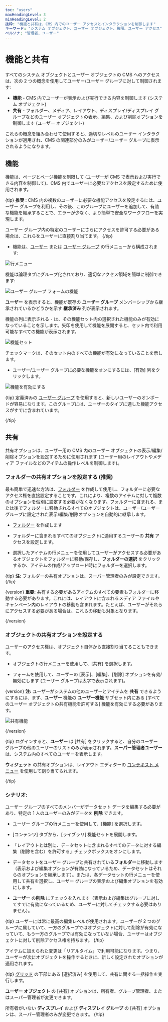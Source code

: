 ```yaml
---
toc: "users"
maxHeadingLevel: 3
minHeadingLevel: 2
抜粋: "機能と共有は、CMS 内でのユーザー アクセスとインタラクションを制御します"
キーワード: "システム オブジェクト、ユーザー オブジェクト、権限、ユーザー アクセス"
ペルソナ: "管理者、ユーザー"
---
```


# 機能と共有

すべてのシステム オブジェクトとユーザー オブジェクトの CMS へのアクセスは、次の 2 つの概念を使用してユーザー/ユーザー グループに対して制御されます:

- **機能** - CMS 内でユーザーが表示および実行できる内容を制御します (システム オブジェクト)
- **共有** - フォルダー、メディア、レイアウト、ディスプレイ/ディスプレイ グループなどのユーザー オブジェクトの表示、編集、および削除オプションを制御します (ユーザー オブジェクト)

これらの概念を組み合わせて使用すると、適切なレベルのユーザー インタラクションが適用され、CMS の関連部分のみがユーザー/ユーザー グループに表示されるようになります。

## 機能

機能は、ページとページ機能を制限して (ユーザーが CMS で表示および実行できる内容を制御して)、CMS 内でユーザーに必要なアクセスを設定するために使用されます。

{tip}
**推奨** : CMS 内の複数のユーザーに必要な機能アクセスを設定するには、ユーザー グループを利用し、その後、このグループにユーザーを追加して、有効な機能を継承することで、エラーが少なく、より簡単で安全なワークフローを実現します。

ユーザー グループ内の特定のユーザーにさらにアクセスを許可する必要がある場合は、これらをユーザーに直接割り当てます。
{/tip}

- 機能は、[ユーザー](users_administration.html) または [ユーザー グループ](users_groups.html) の行メニューから構成されます:

![行メニュー](img/v4_users_features_row_menu.png)

機能は論理タブにグループ化されており、適切なアクセス領域を簡単に制御できます:

![ユーザー グループ フォームの機能](img/v4_user_features_form.png)

**ユーザー** を表示すると、機能が既存の **ユーザー グループ** メンバーシップから継承されているかどうかを示す **継承済み** 列が表示されます。

機能の列に表示される `-` は、その機能セット内の選択された機能のみが有効になっていることを示します。矢印を使用して機能を展開すると、セット内で利用可能なすべての機能が表示されます。

![機能セット](img/v4_users_feature_set.png)

チェックマークは、そのセット内のすべての機能が有効になっていることを示します。

- ユーザー/ユーザー グループに必要な機能をオンにするには、[有効] 列をクリックします。

![機能を有効にする](img/v4_users_enable_features.png)

{tip}
定義済みの [ユーザー グループ](users_groups.html) を使用すると、新しいユーザーのオンボードが容易になります。このグループには、ユーザーのタイプに適した機能アクセスがすでに含まれています。

{/tip}

## 共有

共有オプションは、ユーザー用の CMS 内のユーザー オブジェクトの表示/編集/削除オプションを設定するために使用されます (ユーザー用のレイアウトやメディア ファイルなどのアイテムの操作レベルを制御します)。

### フォルダーの共有オプションを設定する (推奨)

最も簡単で迅速な方法は、[フォルダー](tour_folders.html) を作成して使用し、フォルダーに必要なアクセス権を直接設定することです。これにより、複数のアイテムに対して複数のオプションを個別に設定する必要がなくなります。フォルダーに含まれる、または後でフォルダーに移動されるすべてのオブジェクトは、ユーザー/ユーザー グループに設定された表示/編集/削除オプションを自動的に継承します。

- [フォルダー](tour_folders.html#content-creating-folders) を作成します
- フォルダーに含まれるすべてのオブジェクトに適用するユーザーの **共有** アクセスを設定します。

- 選択したアイテムの行メニューを使用してユーザーがアクセスする必要があるオブジェクトをフォルダーに移動/保存し、**フォルダーの選択** をクリックするか、アイテムの作成/アップロード時にフォルダーを選択します。

{tip}
**注:** フォルダーの共有オプションは、スーパー管理者のみが設定できます。
{/tip}

{version}
**重要:** 共有する必要があるアイテムのすべての要素もフォルダーに移動する必要があります。これには、レイアウトに含まれるメディア ファイルやキャンペーン内のレイアウトの移動も含まれます。たとえば、ユーザーがそれらにアクセスする必要がある場合は、これらの移動も対象となります。

{/version}

### オブジェクトの共有オプションを設定する

ユーザーのアクセス権は、オブジェクト自体から直接割り当てることもできます。

- オブジェクトの行メニューを使用して、[共有] を選択します。

- フォームを使用して、ユーザーの [表示]、[編集]、[削除] オプションを有効/無効にします (ユーザー グループは太字で表示されます)。

{version}
**注:** ユーザーがシステムの他のユーザーとアイテムを **共有** できるようにするには、まず、**ユーザー** 機能の **ユーザー機能** サブセット内にある [すべてのユーザー オブジェクトの共有機能を許可する] 機能を有効にする必要があります。

![共有機能](img/v4_users_share_option_feature.png)

{/version}

{tip}
ログインすると、**ユーザー** は [共有] をクリックすると、自分のユーザー グループの他のユーザーのリストのみが表示されます。**スーパー管理者ユーザー** は、システム内のすべてのユーザーを表示します。

**ウィジェット** の共有オプションは、レイアウト エディターの [コンテキスト メニュー](layouts_editor.html#content-context-menu) を使用して割り当てられます。

{/tip}

### シナリオ:

ユーザー グループのすべてのメンバーがデータセット データを編集する必要があり、特定の 1 人のユーザーのみがデータを **削除** できます。

- ユーザー グループの行メニューを使用して、[機能] を選択します。
- [コンテンツ] タブから、[ライブラリ] 機能セットを展開します。

- 「レイアウトとは別に、データセットに含まれるすべてのデータに対する編集（削除を含む）を許可する」チェックボックスをオンにします。
- データセットをユーザー グループと共有されている**フォルダー**に移動します（表示および編集オプションが有効になっているため、データセットはそれらのオプションを継承します）。または、各データセットの行メニューを使用して共有を選択し、ユーザー グループの表示および編集オプションを有効にします。
- **ユーザー** の**削除** にチェックを入れます（表示および編集はグループに対してすでに有効になっているため、ユーザーに対してチェックする必要はありません）。

{tip}
ユーザーには常に最高の編集レベルが使用されます。ユーザーが 2 つのグループに属していて、一方のグループではオブジェクトに対して削除が有効になっていて、もう一方のグループでは有効になっていない場合、ユーザーはオブジェクトに対して削除アクセス権を持ちます。
{/tip}

アイテムに加えられた変更は「リアルタイム」で利用可能になります。つまり、ユーザーが次にオブジェクトを操作するときに、新しく設定されたオプションが適用されます。

{tip}
[グリッド](tour_cms_navigation#content-grids) の下部にある [選択済み] を使用して、共有に関する一括操作を実行します。

**ユーザー オブジェクト** の [共有] オプションは、所有者、グループ管理者、またはスーパー管理者が変更できます。

所有者がいない **ディスプレイ** および **ディスプレイ グループ** の [共有] オプションは、スーパー管理者のみが変更できます。
{/tip}

